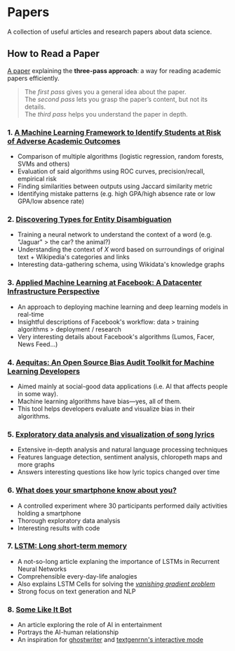  # Papers
A collection of useful articles and research papers about data science.

## How to Read a Paper
[A paper](http://blizzard.cs.uwaterloo.ca/keshav/home/Papers/data/07/paper-reading.pdf) explaining the **three-pass approach**: a way for reading academic papers efficiently.

> The *first pass* gives you a general idea about the paper.  
The *second pass* lets you grasp the paper’s content, but not its details.  
The *third pass* helps you understand the paper in depth.

### 1. [A Machine Learning Framework to Identify Students at Risk of Adverse Academic Outcomes](https://dssg.uchicago.edu/wp-content/uploads/2016/04/montogmery-kd2015.pdf)
  * Comparison of multiple algorithms (logistic regression, random forests, SVMs and others)
  * Evaluation of said algorithms using ROC curves, precision/recall, empirical risk
  * Finding similarities between outputs using Jaccard similarity metric
  * Identifying mistake patterns (e.g. high GPA/high absence rate or low GPA/low absence rate)
### 2. [Discovering Types for Entity Disambiguation](https://blog.openai.com/discovering-types-for-entity-disambiguation/)
  * Training a neural network to understand the context of a word (e.g. "Jaguar" > the car? the animal?)
  * Understanding the context of *X* word based on surroundings of original text + Wikipedia's categories and links
  * Interesting data-gathering schema, using Wikidata's knowledge graphs
### 3. [Applied Machine Learning at Facebook: A Datacenter Infrastructure Perspective](https://research.fb.com/publications/applied-machine-learning-at-facebook-a-datacenter-infrastructure-perspective/)
  * An approach to deploying machine learning and deep learning models in real-time
  * Insightful descriptions of Facebook's workflow: data > training algorithms > deployment / research
  * Very interesting details about Facebook's algorithms (Lumos, Facer, News Feed...)
### 4. [Aequitas: An Open Source Bias Audit Toolkit for Machine Learning Developers](http://dsapp.uchicago.edu/aequitas/)
  * Aimed mainly at social-good data applications (i.e. AI that affects people in some way).
  * Machine learning algorithms have bias—yes, all of them. 
  * This tool helps developers evaluate and visualize bias in their algorithms.
### 5. [Exploratory data analysis and visualization of song lyrics](https://blancas.io/song-lyrics/)
  * Extensive in-depth analysis and natural language processing techniques
  * Features language detection, sentiment analysis, chloropeth maps and more graphs
  * Answers interesting questions like how lyric topics changed over time  
### 6. [What does your smartphone know about you?](https://www.kaggle.com/morrisb/what-does-your-smartphone-know-about-you)
  * A controlled experiment where 30 participants performed daily activities holding a smartphone
  * Thorough exploratory data analysis
  * Interesting results with code
### 7. [LSTM: Long short-term memory](https://skymind.ai/wiki/lstm)
  * A not-so-long article explaning the importance of LSTMs in Recurrent Neural Networks
  * Comprehensible every-day-life analogies 
  * Also explains LSTM Cells for solving the [*vanishing gradient problem*](https://en.wikipedia.org/wiki/Vanishing_gradient_problem)
  * Strong focus on text generation and NLP
### 8. [Some Like It Bot](https://fivethirtyeight.com/features/some-like-it-bot/)
  * An article exploring the role of AI in entertainment
  * Portrays the AI-human relationship
  * An inspiration for [ghostwriter](https://github.com/Juanets/ghostwriter) and [textgenrnn's interactive mode](https://github.com/minimaxir/textgenrnn/pull/52)
